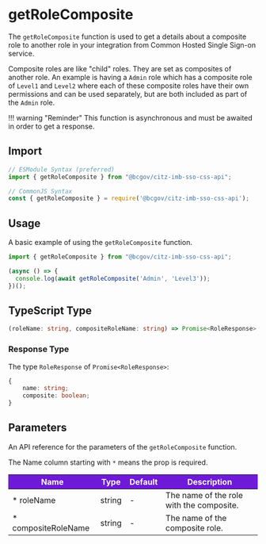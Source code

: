 # getRoleComposite

The `getRoleComposite` function is used to get a details about a composite role to another role in your integration from Common Hosted Single Sign-on service. 

Composite roles are like "child" roles. They are set as composites of another role. An example is having a `Admin` role which has a composite role of `Level1` and `Level2` where each of these composite roles have their own permissions and can be used separately, but are both included as part of the `Admin` role.

!!! warning "Reminder"
    This function is asynchronous and must be awaited in order to get a response.

## Import

```JavaScript
// ESModule Syntax (preferred)
import { getRoleComposite } from "@bcgov/citz-imb-sso-css-api";

// CommonJS Syntax
const { getRoleComposite } = require('@bcgov/citz-imb-sso-css-api');
```

## Usage

A basic example of using the `getRoleComposite` function.

```JavaScript
import { getRoleComposite } from "@bcgov/citz-imb-sso-css-api";

(async () => {
  console.log(await getRoleComposite('Admin', 'Level3'));
})();
```

## TypeScript Type

```TypeScript
(roleName: string, compositeRoleName: string) => Promise<RoleResponse>
```

### Response Type

The type `RoleResponse` of `Promise<RoleResponse>`:

```TypeScript
{
    name: string;
    composite: boolean;
}
```

## Parameters

An API reference for the parameters of the `getRoleComposite` function.

The Name column starting with `*` means the prop is required.

<table>
  <!-- Table columns -->
  <thead>
    <tr>
      <th style="background: #6f19d9; color: white;">Name</th>
      <th style="background: #6f19d9; color: white;">Type</th>
      <th style="background: #6f19d9; color: white;">Default</th>
      <th style="background: #6f19d9; color: white;">Description</th>
    </tr>
  </thead>

  <!-- Table rows -->
  <tbody>
    <tr>
      <td>* roleName</td>
      <td>string</td>
      <td>-</td>
      <td>The name of the role with the composite.</td>
    </tr>
    <tr>
      <td>* compositeRoleName</td>
      <td>string</td>
      <td>-</td>
      <td>The name of the composite role.</td>
    </tr>
  </tbody>
</table>
